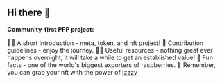 ## Hi there 👋

**Community-first PFP project:**

🙋‍♀️ A short introduction - meta, token, and nft project!
🌈 Contribution guidelines - enjoy the journey.
👩‍💻 Useful resources - nothing great ever happens overnight, it will take a while to get an established value!
🍿 Fun facts - one of the world's biggest exporters of raspberries.
🧙 Remember, you can grab your nft with the power of [Izzzy](https://izzzy.xyz/mint)

